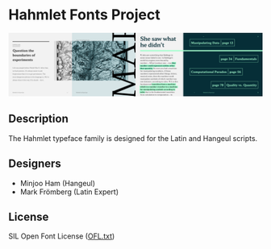 # Hahmlet Fonts Project

![Hahmlet Fonts for Latin and Hangeul](documentation/Hahmlet-Latin.png)

## Description

The Hahmlet typeface family is designed for the Latin and Hangeul scripts.

## Designers

* Minjoo Ham (Hangeul)
* Mark Frömberg (Latin Expert)

## License

SIL Open Font License ([OFL.txt](OFL.txt))
